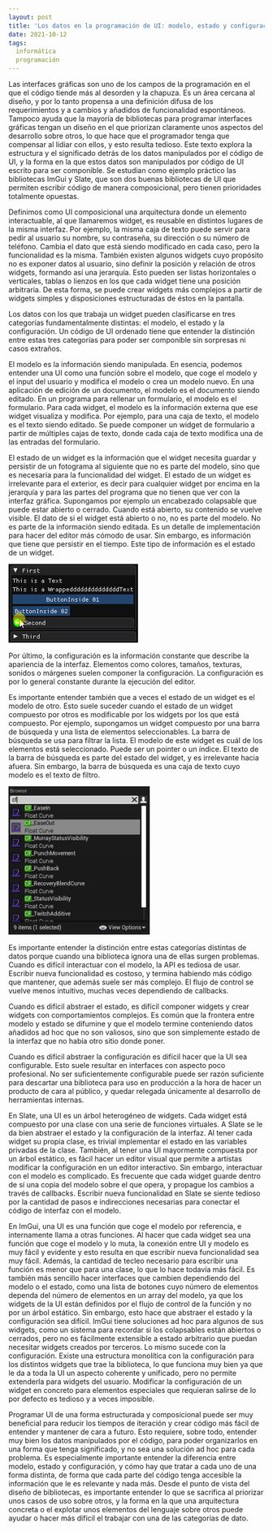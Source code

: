 ```yaml
---
layout: post
title: 'Los datos en la programación de UI: modelo, estado y configuración'
date: 2021-10-12
tags:
  informática
  programación
---
```

Las interfaces gráficas son uno de los campos de la programación en el que el código tiende más al desorden y la chapuza. Es un área cercana al diseño, y por lo tanto propensa a una definición difusa de los requerimientos y a cambios y añadidos de funcionalidad espontáneos. Tampoco ayuda que la mayoría de bibliotecas para programar interfaces gráficas tengan un diseño en el que priorizan claramente unos aspectos del desarrollo sobre otros, lo que hace que el programador tenga que compensar al lidiar con ellos, y esto resulta tedioso. Este texto explora la estructura y el significado detrás de los datos manipulados por el código de UI, y la forma en la que estos datos son manipulados por código de UI escrito para ser componible. Se estudian como ejemplo práctico las bibliotecas ImGui y Slate, que son dos buenas bibliotecas de UI que permiten escribir código de manera composicional, pero tienen prioridades totalmente opuestas.

Definimos como UI composicional una arquitectura donde un elemento interactuable, al que llamaremos widget, es reusable en distintos lugares de la misma interfaz. Por ejemplo, la misma caja de texto puede servir para pedir al usuario su nombre, su contraseña, su dirección o su número de teléfono. Cambia el dato que está siendo modificado en cada caso, pero la funcionalidad es la misma. También existen algunos widgets cuyo propósito no es exponer datos al usuario, sino definir la posición y relación de otros widgets, formando así una jerarquía. Esto pueden ser listas horizontales o verticales, tablas o lienzos en los que cada widget tiene una posición arbitraria. De esta forma, se puede crear widgets más complejos a partir de widgets simples y disposiciones estructuradas de éstos en la pantalla.

Los datos con los que trabaja un widget pueden clasificarse en tres categorías fundamentalmente distintas: el modelo, el estado y la configuración. Un código de UI ordenado tiene que entender la distinción entre estas tres categorías para poder ser componible sin sorpresas ni casos extraños.

El modelo es la información siendo manipulada. En esencia, podemos entender una UI como una función sobre el modelo, que coge el modelo y el input del usuario y modifica el modelo o crea un modelo nuevo. En una aplicación de edición de un documento, el modelo es el documento siendo editado. En un programa para rellenar un formulario, el modelo es el formulario. Para cada widget, el modelo es la información externa que ese widget visualiza y modifica. Por ejemplo, para una caja de texto, el modelo es el texto siendo editado. Se puede componer un widget de formulario a partir de múltiples cajas de texto, donde cada caja de texto modifica una de las entradas del formulario.

El estado de un widget es la información que el widget necesita guardar y persistir de un fotograma al siguiente que no es parte del modelo, sino que es necesaria para la funcionalidad del widget. El estado de un widget es irrelevante para el exterior, es decir para cualquier widget por encima en la jerarquía y para las partes del programa que no tienen que ver con la interfaz gráfica. Supongamos por ejemplo un encabezado colapsable que puede estar abierto o cerrado. Cuando está abierto, su contenido se vuelve visible. El dato de si el widget está abierto o no, no es parte del modelo. No es parte de la información siendo editada. Es un detalle de implementación para hacer del editor más cómodo de usar. Sin embargo, es información que tiene que persistir en el tiempo. Este tipo de información es el estado de un widget.

![Encabezado colapsable](/images/gui-collapsing-header.png)

Por último, la configuración es la información constante que describe la apariencia de la interfaz. Elementos como colores, tamaños, texturas, sonidos o márgenes suelen componer la configuración. La configuración es por lo general constante durante la ejecución del editor.

Es importante entender también que a veces el estado de un widget es el modelo de otro. Esto suele suceder cuando el estado de un widget compuesto por otros es modificable por los widgets por los que está compuesto. Por ejemplo, supongamos un widget compuesto por una barra de búsqueda y una lista de elementos seleccionables. La barra de búsqueda se usa para filtrar la lista. El modelo de este widget es cuál de los elementos está seleccionado. Puede ser un pointer o un índice. El texto de la barra de búsqueda es parte del estado del widget, y es irrelevante hacia afuera. Sin embargo, la barra de búsqueda es una caja de texto cuyo modelo es el texto de filtro.

![Barra de búsqueda](/images/gui-search-bar.png)

Es importante entender la distinción entre estas categorías distintas de datos porque cuando una biblioteca ignora una de ellas surgen problemas. Cuando es difícil interactuar con el modelo, la API es tediosa de usar. Escribir nueva funcionalidad es costoso, y termina habiendo más código que mantener, que además suele ser más complejo. El flujo de control se vuelve menos intuitivo, muchas veces dependiendo de callbacks.

Cuando es difícil abstraer el estado, es difícil componer widgets y crear widgets con comportamientos complejos. Es común que la frontera entre modelo y estado se difumine y que el modelo termine conteniendo datos añadidos ad hoc que no son valiosos, sino que son simplemente estado de la interfaz que no había otro sitio donde poner.

Cuando es difícil abstraer la configuración es difícil hacer que la UI sea configurable. Esto suele resultar en interfaces con aspecto poco profesional. No ser suficientemente configurable puede ser razón suficiente para descartar una biblioteca para uso en producción a la hora de hacer un producto de cara al público, y quedar relegada únicamente al desarrollo de herramientas internas.

En Slate, una UI es un árbol heterogéneo de widgets. Cada widget está compuesto por una clase con una serie de funciones virtuales. A Slate se le da bien abstraer el estado y la configuración de la interfaz. Al tener cada widget su propia clase, es trivial implementar el estado en las variables privadas de la clase. También, al tener una UI mayormente compuesta por un árbol estático, es fácil hacer un editor visual que permite a artistas modificar la configuración en un editor interactivo. Sin embargo, interactuar con el modelo es complicado. Es frecuente que cada widget guarde dentro de sí una copia del modelo sobre el que opera, y propague los cambios a través de callbacks. Escribir nueva funcionalidad en Slate se siente tedioso por la cantidad de pasos e indirecciones necesarias para conectar el código de interfaz con el modelo.

En ImGui, una UI es una función que coge el modelo por referencia, e internamente llama a otras funciones. Al hacer que cada widget sea una función que coge el modelo y lo muta, la conexión entre UI y modelo es muy fácil y evidente y esto resulta en que escribir nueva funcionalidad sea muy fácil. Además, la cantidad de tecleo necesario para escribir una función es menor que para una clase, lo que lo hace todavía más fácil. Es también más sencillo hacer interfaces que cambien dependiendo del modelo o el estado, como una lista de botones cuyo número de elementos dependa del número de elementos en un array del modelo, ya que los widgets de la UI están definidos por el flujo de control de la función y no por un árbol estático. Sin embargo, esto hace que abstraer el estado y la configuración sea difícil. ImGui tiene soluciones ad hoc para algunos de sus widgets, como un sistema para recordar si los colapsables están abiertos o cerrados, pero no es fácilmente extensible a estado arbitrario que puedan necesitar widgets creados por terceros. Lo mismo sucede con la configuración. Existe una estructura monolítica con la configuración para los distintos widgets que trae la biblioteca, lo que funciona muy bien ya que le da a toda la UI un aspecto coherente y unificado, pero no permite extenderla para widgets del usuario. Modificar la configuración de un widget en concreto para elementos especiales que requieran salirse de lo por defecto es tedioso y a veces imposible.

Programar UI de una forma estructurada y composicional puede ser muy beneficial para reducir los tiempos de iteración y crear código más fácil de entender y mantener de cara a futuro. Esto requiere, sobre todo, entender muy bien los datos manipulados por el código, para poder organizarlos en una forma que tenga significado, y no sea una solución ad hoc para cada problema. Es especialmente importante entender la diferencia entre modelo, estado y configuración, y cómo hay que tratar a cada uno de una forma distinta, de forma que cada parte del código tenga accesible la información que le es relevante y nada más. Desde el punto de vista del diseño de bibliotecas, es importante entender lo que se sacrifica al priorizar unos casos de uso sobre otros, y la forma en la que una arquitectura concreta o el explotar unos elementos del lenguaje sobre otros puede ayudar o hacer más difícil el trabajar con una de las categorías de dato.
